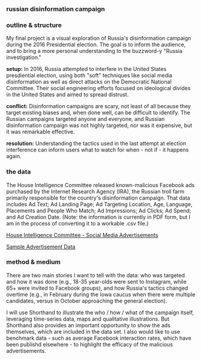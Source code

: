 ### russian disinformation campaign

### outline & structure
My final project is a visual exploration of Russia's disinformation campaign during the 2016 Presidential election. The goal is to inform the audience, and to bring a more personal understanding to the buzzword-y "Russia investigation."

**setup:** In 2016, Russia attempted to interfere in the United States presdiential election, using both "soft" techniques like social media disinformation as well as direct attacks on the Democratic National Committee. Their social engineering efforts focused on ideological divides in the United States and aimed to spread distrust.

**conflict:** Disinformation campaigns are scary, not least of all because they target existing biases and, when done well, can be difficult to identify. The Russian campaigns targeted anyone and everyone, and Russian disinformation campaign was not highly targeted, nor was it expensive, but it was remarkable effective.

**resolution:** Understanding the tactics used in the last attempt at election interference can inform users what to watch for when - not if - it happens again.

### the data
The House Intelligence Committee released known-malicious Facebook ads purchased by the Internet Research Agency (IRA), the Russian troll farm primarily responsible for the country's disinformation campaign. That data includes Ad Text; Ad Landing Page; Ad Targeting Location, Age, Language, Placements and People Who Match; Ad Impressions; Ad Clicks; Ad Spend; and Ad Creation Date. (Note: the information is currently in PDF form, but I am in the process of converting it to a workable .csv file.) 

[House Intelligence Committee - Social Media Advertisements](https://intelligence.house.gov/social-media-content/social-media-advertisements.htm)

[Sample Advertisement Data](/portfolio/P(1)0000015.pdf)
      

### method & medium
There are two main stories I want to tell with the data: who was targeted and how it was done (e.g., 18-35 year-olds were sent to Instagram, while 65+ were invited to Facebook groups), and how Russia's tactics changed overtime (e.g., in February during the Iowa caucus when there were multiple candidates, versus in October approaching the general election).

I will use Shorthand to illustrate the who / how / what of the campaign itself, leveraging time-series data, maps and qualitative illustrations. But Shorthand also provides an important opportunity to show the ads themselves, which are included in the data set. I also would like to use benchmark data - such as average Facebook interaction rates, which have been publishd elsewhere - to highlight the efficacy of the malicious advertisements.
